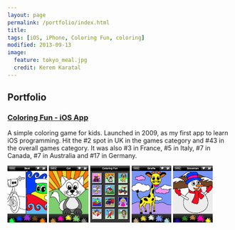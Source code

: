 ```yaml
---
layout: page
permalink: /portfolio/index.html
title: 
tags: [iOS, iPhone, Coloring Fun, coloring]
modified: 2013-09-13
image:
  feature: tokyo_meal.jpg
  credit: Kerem Karatal
---
```



## Portfolio

### [Coloring Fun - iOS App](/portfolio/coloringfun/)

A simple coloring game for kids. Launched in 2009, as my first app to learn iOS programming. Hit the #2 spot in UK in the games category and #43 in the overall games category. It was also #3 in France, #5 in Italy, #7 in Canada, #7 in Australia and #17 in Germany.

<img src="/images/Boat.jpg" width="89" height="128" />
<img src="/images/Cat.jpg" width="89" height="128" />
<img src="/images/Gallery.jpg" width="89" height="128" />
<img src="/images/Giraffe.jpg" width="89" height="128" />
<img src="/images/Snowman.jpg" width="89" height="128" />

